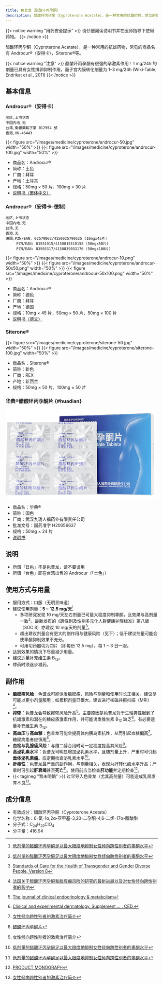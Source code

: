 ```yaml
---
title: 色普龙（醋酸环丙孕酮）
description: 醋酸环丙孕酮（Cyproterone Acetate），是一种常用的抗雄药物，常见的商品名有 Androcur（安得卡），Siterone 等。
---
```


{{< notice warning "用药安全提示" >}}
请仔细阅读说明书并在医师指导下使用药物。
{{< /notice >}}

醋酸环丙孕酮（Cyproterone Acetate），是一种常用的抗雄药物，常见的商品名有 Androcur&reg;（安得卡），Siterone&reg;等。

{{< notice warning "注意" >}}
醋酸环丙孕酮有很强的孕激素作用！1 mg/24h 的剂量已具有女性排卵抑制作用，而子宫内膜转化剂量为 1–3 mg/24h (Wiki-Table; Endrikat et al., 2011)
{{< /notice >}}

## 基本信息

### Androcur&reg;（安得卡）

```csv
地区,上市状态
中国内地,无
台湾,衛署藥輸字第 012554 號
香港,HK-46443
```

{{< figure src="/images/medicine/cyproterone/androcur-50.jpg" width="50%" >}}
{{< figure src="/images/medicine/cyproterone/androcur-100.jpg" width="50%" >}}

- 商品名：Androcur&reg;
- 简称：土色
- 厂商：拜耳
- 产地：土耳其
- 规格：50mg &times; 50 片，100mg &times; 30 片
- [说明书（繁体中文）](/documents/androcur-zh.pdf)

### Androcur&reg;（安得卡-德制）

```csv
地区,上市状态
中国内地,无
台湾,无
香港,无
德国,PZN/EAN: 02579062/4150025790625 (10mgx45片)
     PZN/EAN: 01551015/4150015510158 (50mgx50片)
     PZN/EAN: 03903317/4150039033176 (50mgx100片)
```

{{< figure src="/images/medicine/cyproterone/androcur-10.png" width="50%" >}}
{{< figure src="/images/medicine/cyproterone/androcur-50x50.png" width="50%" >}}
{{< figure src="/images/medicine/cyproterone/androcur-50x100.png" width="50%" >}}

- 商品名：Androcur&reg;
- 简称：德色
- 厂商：拜耳
- 产地：德国
- 规格：10mg &times; 45 片，50mg &times; 50 片，50mg &times; 100 片
- [说明书（德文）](/documents/D02579062-bp.pdf)

### Siterone&reg;

{{< figure src="/images/medicine/cyproterone/siterone-50.jpg" width="50%" >}}
{{< figure src="/images/medicine/cyproterone/siterone-100.jpg" width="50%" >}}

- 商品名：Siterone&reg;
- 简称：新色
- 厂商：REX
- 产地：新西兰
- 规格：50mg &times; 50 片，100mg &times; 50 片

### 华典&reg;醋酸环丙孕酮片 {#huadian}

![Huadian](huadian.jpg)

- 商品名：华典&reg;
- 简称：国色
- 厂商：武汉九珑人福药业有限责任公司
- 批准文号：国药准字 H20056637
- 规格：50mg &times; 24 片
- [说明书](./huadian-zh.pdf)

## 说明

- 所谓「日色」不是色普龙，请不要误用
- 所谓「台色」即在台湾出售的 Androcur（「土色」）

## 使用方式与用量

- 服用方式：口服（无明显味道）
- 建议使用剂量：**5 ~ 12.5 mg/天**[^1]
  - 多项研究发现 10 mg/天左右剂量已可最大程度抑制睾酮，且效果与高剂量一致[^1]。最新发布的《跨性别及性别多元化人群健康护理标准》第八版（SOC 8）亦建议 10 mg/天的剂量[^7]。
  - 超出建议剂量会有更大的副作用与健康风险（见下）；低于建议剂量可能会使睾酮抑制效果不充分。
  - 可用切药器切为四片（即每份 12.5 mg），每 1 ~ 3 日一服。
- 达到效果的情况下尽量减少用量。
- 建议适量补充维生素 B<sub>12</sub>。
- 停药时须逐步减药。

## 副作用

- **脑膜瘤风险**：色谱龙可能诱发脑膜瘤，风险与剂量和使用时长正相关。建议尽可能以更小剂量服用；如累积剂量已很大，建议进行核磁共振扫描（MRI）[^6]。
- **抑郁**：色普龙会导致抑郁风险升高[^2]。主要原因是色普龙对于生理男性起到了抗雄激素和潜在的糖皮质激素作用，并可能诱发维生素 B<sub>12</sub> 缺乏[^3]。有必要适量补充维生素 B<sub>12</sub>。
- **高血压**与**高血糖**：色普龙可能会提高体内胰岛素抗性，从而引起血糖偏高[^8]。糖尿病患者应慎用[^5]。
- **血栓**与**乳腺癌风险**：与雌二醇合用时可一定程度提高其风险[^8]。
- **高泌乳素水平**：色谱龙可明显增加泌乳素水平，且随剂量上升，严重时可引起**垂体泌乳素瘤**。应定期检查泌乳素水平[^1]。
- **肝毒性**：色普龙最严重的副作用，与剂量相关，表现为肝转化酶水平升高；严重时可引起**肝衰竭**甚至**死亡**[^1]。使用前应当检查**肝功能**并定期检查[^4]。
- {{< tag/neg "暂未明确" >}} 过早导入色普龙（尤其高剂量）可能造成乳房发育不良[^8]。

## 成分信息

- 有效成分：醋酸环丙孕酮（Cyproterone Acetate）
- 化学名称：6-氯-1α,2α-亚甲基-3,20-二孕酮-4,6-二烯-17α-醋酸酯
- 分子式：C<sub>24</sub>H<sub>29</sub>ClO<sub>4</sub>
- 分子量：416.94

[^1]: [低剂量的醋酸环丙孕酮足以最大限度地抑制女性倾向跨性别者的睾酮水平](https://tfsci.mtf.wiki/zh-cn/articles/cpa-dosage/)
[^2]: [The journal of clinical endocrinology & metabolism](https://www.worldcat.org/title/journal-of-clinical-endocrinology-metabolism/oclc/818906359)
[^3]: [Clinical and experimental dermatology. Supplement ... : CED.](https://www.worldcat.org/title/clinical-and-experimental-dermatology-supplement-ced/oclc/499941040)
[^4]: [PRODUCT MONOGRAPH](https://web.archive.org/web/20060924152720/http://www.berlex.ca/html/docs/en/AndrocurEn.pdf)
[^5]: [醋酸环丙孕酮片](http://yao.dxy.com/drug/132923.htm)
[^6]: [法国关于醋酸环丙孕酮和脑膜瘤风险的研究的最新进展以及对女性倾向跨性别者的影响](https://tfsci.mtf.wiki/zh-cn/articles/cpa-meningioma/)
[^7]: [Standards of Care for the Health of Transgender and Gender Diverse People, Version 8](https://doi.org/10.1080/26895269.2022.2100644)
[^8]: [女性倾向跨性别者的激素治疗简介](https://tfsci.mtf.wiki/zh-cn/articles/transfem-intro/#cyproterone-acetate)
